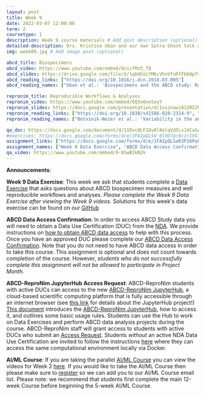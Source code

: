 ```yaml
---
layout: post
title: Week 9
date: 2022-03-07 12:00:00
term: 2
coursetype: 1
description: Week 9 course materials # Add post description (optional)
detailed-description: Drs. Kristina Uban and our own Satra Ghosh talk about ABCD biospecimen measures and ReproNim concepts about reproducible workflows and analyses.
img: week09.jpg # Add image post (optional)

abcd_title: Biospecimens
abcd_video: https://www.youtube.com/embed/QcsifMz5_fQ
abcd_slides: https://drive.google.com/file/d/1qbHCoiYM6cVhnVfnRfFbb0pTv2pSw6-Q/view
abcd_reading_links: ["https://doi.org/10.1016/j.dcn.2018.03.005"]
abcd_reading_names: ["Uban et al.: 'Biospecimens and the ABCD study: Rationale, methods of collection, measurement and early data'"]

repronim_title: Reproducible Workflows & Analyses
repronim_video: https://www.youtube.com/embed/OQ5e0xoSoyY
repronim_slides: https://docs.google.com/presentation/d/1vsznawj812RI2MJBMN-MW5pZdoHrla74bOuKTS4Cz2o/edit?usp=sharing
repronim_reading_links: ["https://doi.org/10.1038/s41586-020-2314-9", "https://f1000research.com/articles/6-124"]
repronim_reading_names: ["Botvinik-Nezer et al.: 'Variability in the analysis of a single neuroimaging dataset by many teams'", "Ghosh et al.: 'A very simple, re-executable neuroimaging publication'"]

qa_doc: https://docs.google.com/document/d/11DvcQLF1Qv8l8olqVd5LvJdCaSAQzntCU5a4RCIpvXw/edit?usp=sharing
#exercises: https://docs.google.com/forms/d/e/1FAIpQLSd_0lXO7pc8czrIVGT2YzwSZhTSmgco1p7B7y8D6E5MaF9_Sw/viewform?usp=sf_link
assignment_links: ["https://docs.google.com/forms/d/e/1FAIpQLSeR3P26PoFbMERXlPAKuRlGN7KSyvCJDY8e6Fz16_p40YMSQg/viewform?usp=sf_link", "https://docs.google.com/forms/d/e/1FAIpQLSdZbXLB2HdciB88YN3JIXg6OdUN2dq1KnLTolIcos2Tu6FazA/viewform?usp=sf_link", "https://docs.google.com/forms/d/e/1FAIpQLSefrxRzdjFak_BoxTL5bE-TnsJdg9KbGvFdOwuW7zliZ96z7g/viewform?usp=sf_link"]
assignment_names: ["Week 9 Data Exercise", "ABCD Data Access Confirmation (this assignment is optional and will be re-posted  each week until April 1, 2022. If you have already completed this assignment there is no need to complete it again.)", "ABCD-ReproNim JupyterHub Access Request (this assignment is optional and will be re-posted  each week until April 1, 2022. If you have already completed this assignment there is no need to complete it again.)"]
qa_video: https://www.youtube.com/embed/9-8SwBIkN2k
---
```


**Announcements**:

**Week 9 Data Exercise**: This week we ask that students complete a [Data Exercise](https://docs.google.com/forms/d/e/1FAIpQLSeR3P26PoFbMERXlPAKuRlGN7KSyvCJDY8e6Fz16_p40YMSQg/viewform?usp=sf_link) that asks questions about ABCD biospecimen measures and well reproducible workflows and analyses. *Please complete the Week 9 Data Exercise after viewing the Week 9 videos.* Solutions for this week's data exercise can be found on our [GitHub](https://github.com/ABCD-ReproNim/exercises/blob/main/week_9/week_9_year_2_quiz.md)

**ABCD Data Access Confirmation**: In order to access ABCD Study data you will need to obtain a Data Use Certification (DUC) from the [NDA](https://nda.nih.gov/). We provide instructions on [how to obtain ABCD data access](https://docs.google.com/document/d/18hsT2x15bypuXFcfMQb9Ck_YEB7VvY2j4w5hwbV78A4/edit?usp=sharing) to help with this process. Once you have an approved DUC please complete our [ABCD Data Access Confirmation](https://docs.google.com/forms/d/e/1FAIpQLSdZbXLB2HdciB88YN3JIXg6OdUN2dq1KnLTolIcos2Tu6FazA/viewform?usp=sf_link). Note that you do not need to have ABCD data access in order to take this course. This assignment is optional and does not count towards completion of the course. However, *students who do not successfully complete this assignment will not be allowed to participate in Project Month.*

**ABCD-ReproNim JupyterHub Access Request**: ABCD-ReproNim students with active DUCs can access to the new [ABCD-ReproNim JupyterHub](https://abcd.repronim.org/), a cloud-based scientific computing platform that is fully accessible through an internet browser (see [this link](https://jupyter.org/hub) for details about the JupyterHub project!) [This document](https://docs.google.com/document/d/1kXvK2c_N9TkIAYn21WfzlCPtJvxhjW13Ftf0DwnAnlg/edit?usp=sharing) introduces the [ABCD-ReproNim JupyterHub](https://abcd.repronim.org/), how to access it, and outlines some basic usage rules. Students can use the Hub to work on Data Exercises and perform ABCD data analysis projects during the course. ABCD-ReproNim staff will grant access to students with active DUCs who submit an [Access Request](https://docs.google.com/forms/d/e/1FAIpQLSefrxRzdjFak_BoxTL5bE-TnsJdg9KbGvFdOwuW7zliZ96z7g/viewform?usp=sf_link). Students *without* an active NDA Data Use Certification are invited to follow the instructions [here](https://neurostars.org/t/using-abcd-repronim-jupyterhub-container-locally-via-docker) where they can access the same computational environment locally via Docker.

**AI/ML Course**: If you are taking the parallel [AI/ML Course](https://www.abcd-repronim.org/ml.html) you can view the videos for Week 2 [here](https://abcd-repronim.github.io/materials/aiml-week-2/). If you would like to take the AI/ML Course then please make sure to [register](https://bit.ly/ABCD-ReproNim-Register) so we can add you to our AI/ML Course email list. Please note: we recommend that students first complete the main 12-week Course before beginning the 5-week AI/ML Course.
